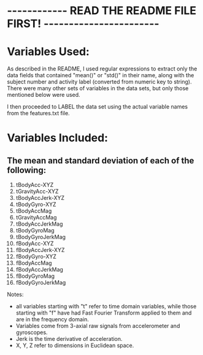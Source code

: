 # ------------ READ THE README FILE FIRST! -----------------------
# Variables Used:

As described in the README, I used regular expressions to extract only the data fields that contained "mean()" or "std()" in their name, along with the subject number and activity label (converted from numeric key to string).  There were many other sets of variables in the data sets, but only those mentioned below were used.

I then proceeded to LABEL the data set using the actual variable names from the features.txt file.  

# Variables Included:
## The mean and standard deviation of each of the following:
1. tBodyAcc-XYZ
2. tGravityAcc-XYZ
3. tBodyAccJerk-XYZ
4. tBodyGyro-XYZ
5. tBodyAccMag
6. tGravityAccMag
7. tBodyAccJerkMag
8. tBodyGyroMag
9. tBodyGyroJerkMag
10. fBodyAcc-XYZ
11. fBodyAccJerk-XYZ
12. fBodyGyro-XYZ
13. fBodyAccMag
14. fBodyAccJerkMag
15. fBodyGyroMag
16. fBodyGyroJerkMag

Notes:

* all variables starting with "t" refer to time domain variables, while those starting with "f" have had Fast Fourier Transform applied to them and are in the frequency domain.
* Variables come from 3-axial raw signals from accelerometer and gyroscopes.
* Jerk is the time derivative of acceleration.
* X, Y, Z refer to dimensions in Euclidean space.
